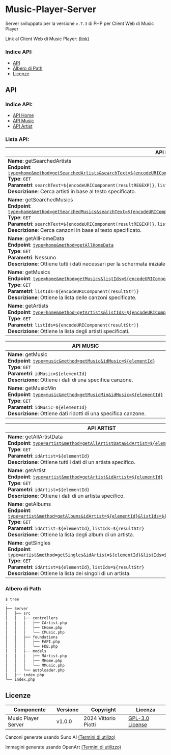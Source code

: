 # Music-Player-Server

Server sviluppato per la versione `v.7.3` di PHP per Client Web di Music Player

Link al Client Web di Music Player: [(link)](https://github.com/vittorioPiotti/Music-Player-Web)

### Indice API:
 - [API](#api)
 - [Albero di Path](#albero-di-path)
 - [Licenze](#licenze)
## API

### Indice API:

- [API Home](#api-home)
- [API Music](#api-music)
- [API Artist](#api-artist)

### Lista API:

<div id="api-home"></div>

| API HOME |
|----------|
| **Name**: getSearchedArtists<br>**Endpoint**: [`type=home&method=getSearchedArtists&searchText=${encodeURIComponent(resultREGEXP)}&listIds=${encodeURIComponent(resultStr)}`](https://vittoriopiotti.altervista.org/MusicPlayer/Server/index.php?type=home&method=getSearchedArtists&searchText=mirage&listIds=)<br>**Type**: `GET`<br>**Parametri**: `searchText=${encodeURIComponent(resultREGEXP)}`, `listIds=${encodeURIComponent(resultStr)}`<br>**Descrizione**: Cerca artisti in base al testo specificato. |
| **Name**: getSearchedMusics<br>**Endpoint**: [`type=home&method=getSearchedMusics&searchText=${encodeURIComponent(resultREGEXP)}&listIds=${encodeURIComponent(resultStr)}`](https://vittoriopiotti.altervista.org/MusicPlayer/Server/index.php?type=home&method=getSearchedMusics&searchText=electric&listIds=)<br>**Type**: `GET`<br>**Parametri**: `searchText=${encodeURIComponent(resultREGEXP)}`, `listIds=${encodeURIComponent(resultStr)}`<br>**Descrizione**: Cerca canzoni in base al testo specificato. |
| **Name**: getAllHomeData<br>**Endpoint**: [`type=home&method=getAllHomeData`](https://vittoriopiotti.altervista.org/MusicPlayer/Server/index.php?type=home&method=getAllHomeData)<br>**Type**: `GET`<br>**Parametri**: Nessuno<br>**Descrizione**: Ottiene tutti i dati necessari per la schermata iniziale. |
| **Name**: getMusics<br>**Endpoint**: [`type=home&method=getMusics&listIds=${encodeURIComponent(resultStr)}`](https://vittoriopiotti.altervista.org/MusicPlayer/Server/index.php?type=home&method=getMusics&listIds=)<br>**Type**: `GET`<br>**Parametri**: `listIds=${encodeURIComponent(resultStr)}`<br>**Descrizione**: Ottiene la lista delle canzoni specificate. |
| **Name**: getArtists<br>**Endpoint**: [`type=home&method=getArtists&listIds=${encodeURIComponent(resultStr)}`](https://vittoriopiotti.altervista.org/MusicPlayer/Server/index.php?type=home&method=getArtists&listIds)<br>**Type**: `GET`<br>**Parametri**: `listIds=${encodeURIComponent(resultStr)}`<br>**Descrizione**: Ottiene la lista degli artisti specificati. |



<div id="api-music"></div>

| API MUSIC | 
|-----------| 
| **Name**: getMusic<br>**Endpoint**: [`type=music&method=getMusic&idMusic=${elementId}`](https://vittoriopiotti.altervista.org/MusicPlayer/Server/index.php?type=music&method=getMusic&idMusic=3)<br>**Type**: `GET`<br>**Parametri**: `idMusic=${elementId}`<br>**Descrizione**: Ottiene i dati di una specifica canzone. |
| **Name**: getMusicMin<br>**Endpoint**: [`type=music&method=getMusicMin&idMusic=${elementId}`](https://vittoriopiotti.altervista.org/MusicPlayer/Server/index.php?type=music&method=getMusicMin&idMusic=2)<br>**Type**: `GET`<br>**Parametri**: `idMusic=${elementId}`<br>**Descrizione**: Ottiene dati ridotti di una specifica canzone. |


<div id="api-artist"></div>

| API ARTIST | 
|------------| 
| **Name**: getAllArtistData<br>**Endpoint**: [`type=artist&method=getAllArtistData&idArtist=${elementId}`](https://vittoriopiotti.altervista.org/MusicPlayer/Server/index.php?type=artist&method=getAllArtistData&idArtist=12)<br>**Type**: `GET`<br>**Parametri**: `idArtist=${elementId}`<br>**Descrizione**: Ottiene tutti i dati di un artista specifico. |
| **Name**: getArtist<br>**Endpoint**: [`type=artist&method=getArtist&idArtist=${elementId}`](https://vittoriopiotti.altervista.org/MusicPlayer/Server/index.php?type=artist&method=getArtist&idArtist=1)<br>**Type**: `GET`<br>**Parametri**: `idArtist=${elementId}`<br>**Descrizione**: Ottiene i dati di un artista specifico. |
| **Name**: getAlbums<br>**Endpoint**: [`type=artist&method=getAlbums&idArtist=${elementId}&listIds=${resultStr}`](https://vittoriopiotti.altervista.org/MusicPlayer/Server/index.php?type=artist&method=getAlbums&idArtist=12&listIds=)<br>**Type**: `GET`<br>**Parametri**: `idArtist=${elementId}`, `listIds=${resultStr}`<br>**Descrizione**: Ottiene la lista degli album di un artista. |
| **Name**: getSingles<br>**Endpoint**: [`type=artist&method=getSingles&idArtist=${elementId}&listIds=${resultStr}`](https://vittoriopiotti.altervista.org/MusicPlayer/Server/index.php?type=artist&method=getSingles&idArtist=6&listIds=)<br>**Type**: `GET`<br>**Parametri**: `idArtist=${elementId}`, `listIds=${resultStr}`<br>**Descrizione**: Ottiene la lista dei singoli di un artista. |



### Albero di Path

```bash
$ tree
.
├── Server
│   ├── src
│   │   ├── controllers
│   │   │   ├── CArtist.php
│   │   │   ├── CHome.php
│   │   │   └── CMusic.php
│   │   ├── foundations
│   │   │   ├── FAPI.php
│   │   │   └── FDB.php
│   │   ├── models
│   │   │   ├── MArtist.php
│   │   │   ├── MHome.php
│   │   │   └── MMusic.php
│   │   └── autoloader.php
│   ├── index.php
└── index.php
```


## Licenze
| Componente         | Versione  | Copyright                         | Licenza                                                       |
|--------------------|-----------|-----------------------------------|---------------------------------------------------------------|
| Music Player Server | v1.0.0    | 2024 Vittorio Piotti              | [GPL-3.0 License](https://github.com/vittorioPiotti/Music-Player-Server/blob/main/LICENSE.md) |


Canzoni generate usando Suno AI [(Termini di utilizo)](https://suno.com/terms)

Immagini generate usando OpenArt [(Termini di utilizzo)](https://openart.ai/terms)

